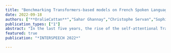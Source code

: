 ```yaml
---
title: "Benchmarking Transformers-based models on French Spoken Language Understanding tasks"
date: 2022-09-18
authors: ["**OralieCattan**","Sahar Ghannay","Christophe Servan","Sophie Rosset"]
publication_types: ["1"]
abstract: "In the last five years, the rise of the self-attentional Transformerbased architectures led to state-of-the-art performances over many natural language tasks. Although these approaches are increasingly popular, they require large amounts of data and computational resources. There is still a substantial need for benchmarking methodologies ever upwards on under-resourced languages in data-scarce application conditions. Most pre-trained language models were massively studied using the English language and only a few of them were evaluated on French. In this paper, we propose a unified benchmark, focused on evaluating models quality and their ecological impact on two well-known French spoken language understanding tasks. Especially we benchmark thirteen well-established Transformer-based models on the two available spoken language understanding tasks for French: MEDIA and ATIS-FR. Within this framework, we show that compact models can reach comparable results to bigger ones while their ecological impact is considerably lower. However, this assumption is nuanced and depends on the considered compression method."
featured: true
publication: "*INTERSPEECH 2022*"

---
```

